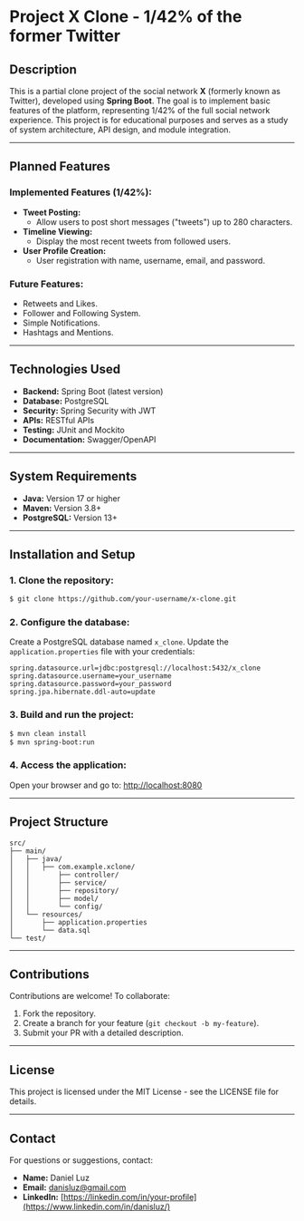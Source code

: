 # Project X Clone - 1/42% of the former Twitter

## Description

This is a partial clone project of the social network **X** (formerly known as Twitter), developed using **Spring Boot**. The goal is to implement basic features of the platform, representing 1/42% of the full social network experience. This project is for educational purposes and serves as a study of system architecture, API design, and module integration.

---

## Planned Features

### Implemented Features (1/42%):
- **Tweet Posting:**
  - Allow users to post short messages ("tweets") up to 280 characters.
- **Timeline Viewing:**
  - Display the most recent tweets from followed users.
- **User Profile Creation:**
  - User registration with name, username, email, and password.

### Future Features:
- Retweets and Likes.
- Follower and Following System.
- Simple Notifications.
- Hashtags and Mentions.

---

## Technologies Used

- **Backend:** Spring Boot (latest version)
- **Database:** PostgreSQL
- **Security:** Spring Security with JWT
- **APIs:** RESTful APIs
- **Testing:** JUnit and Mockito
- **Documentation:** Swagger/OpenAPI

---

## System Requirements

- **Java:** Version 17 or higher
- **Maven:** Version 3.8+
- **PostgreSQL:** Version 13+

---

## Installation and Setup

### 1. Clone the repository:
```bash
$ git clone https://github.com/your-username/x-clone.git
```

### 2. Configure the database:
Create a PostgreSQL database named `x_clone`.
Update the `application.properties` file with your credentials:
```properties
spring.datasource.url=jdbc:postgresql://localhost:5432/x_clone
spring.datasource.username=your_username
spring.datasource.password=your_password
spring.jpa.hibernate.ddl-auto=update
```

### 3. Build and run the project:
```bash
$ mvn clean install
$ mvn spring-boot:run
```

### 4. Access the application:
Open your browser and go to: [http://localhost:8080](http://localhost:8080)

---

## Project Structure

```plaintext
src/
├── main/
│   ├── java/
│   │   ├── com.example.xclone/
│   │       ├── controller/
│   │       ├── service/
│   │       ├── repository/
│   │       ├── model/
│   │       └── config/
│   └── resources/
│       ├── application.properties
│       └── data.sql
└── test/
```

---

## Contributions

Contributions are welcome! To collaborate:
1. Fork the repository.
2. Create a branch for your feature (`git checkout -b my-feature`).
3. Submit your PR with a detailed description.

---

## License

This project is licensed under the MIT License - see the LICENSE file for details.

---

## Contact

For questions or suggestions, contact:
- **Name:** Daniel Luz
- **Email:** danisluz@gmail.com
- **LinkedIn:** [https://linkedin.com/in/your-profile](https://www.linkedin.com/in/danisluz/)

